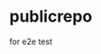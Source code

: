 # publicrepo
for e2e test









































































































































































































































































































































































































































































































































































































































































































































































































































































































































































































































































































































































































































































































































































































































































































































































































































































































































































































































































































































































































































































































































